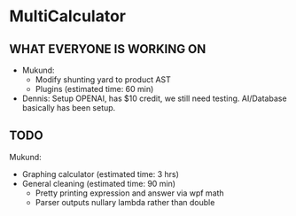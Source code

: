 # MultiCalculator

## WHAT EVERYONE IS WORKING ON
- Mukund:
  - Modify shunting yard to product AST
  - Plugins (estimated time: 60 min)
- Dennis: Setup OPENAI, has $10 credit, we still need testing. AI/Database basically has been setup.

## TODO
Mukund:

- Graphing calculator (estimated time: 3 hrs)
- General cleaning (estimated time: 90 min)
  - Pretty printing expression and answer via wpf math
  - Parser outputs nullary lambda rather than double
